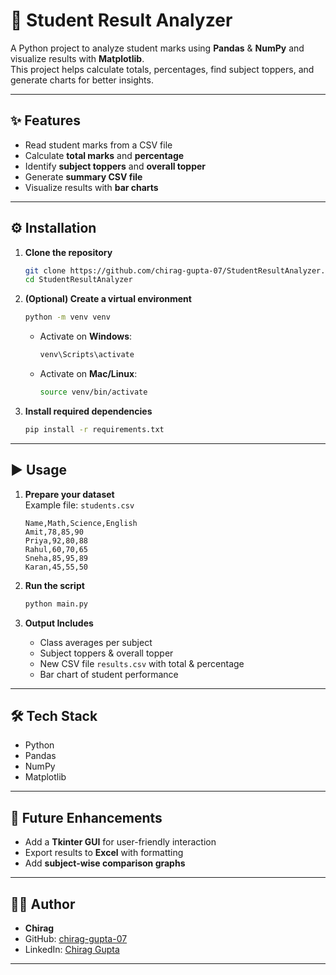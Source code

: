 # 📝 Student Result Analyzer

A Python project to analyze student marks using **Pandas** & **NumPy** and visualize results with **Matplotlib**.  
This project helps calculate totals, percentages, find subject toppers, and generate charts for better insights.

---

## ✨ Features
- Read student marks from a CSV file
- Calculate **total marks** and **percentage**
- Identify **subject toppers** and **overall topper**
- Generate **summary CSV file**
- Visualize results with **bar charts**

---

## ⚙️ Installation

1. **Clone the repository**
   ```bash
   git clone https://github.com/chirag-gupta-07/StudentResultAnalyzer.git
   cd StudentResultAnalyzer
   ```

2. **(Optional) Create a virtual environment**
   ```bash
   python -m venv venv
   ```
   - Activate on **Windows**:
     ```bash
     venv\Scripts\activate
     ```
   - Activate on **Mac/Linux**:
     ```bash
     source venv/bin/activate
     ```

3. **Install required dependencies**
   ```bash
   pip install -r requirements.txt
   ```

---

## ▶️ Usage

1. **Prepare your dataset**  
   Example file: `students.csv`
   ```csv
   Name,Math,Science,English
   Amit,78,85,90
   Priya,92,80,88
   Rahul,60,70,65
   Sneha,85,95,89
   Karan,45,55,50
   ```

2. **Run the script**
   ```bash
   python main.py
   ```

3. **Output Includes**
   - Class averages per subject
   - Subject toppers & overall topper
   - New CSV file `results.csv` with total & percentage
   - Bar chart of student performance

---

## 🛠 Tech Stack
- Python
- Pandas
- NumPy
- Matplotlib

---

## 🚀 Future Enhancements
- Add a **Tkinter GUI** for user-friendly interaction
- Export results to **Excel** with formatting
- Add **subject-wise comparison graphs**

---

## 👨‍💻 Author
- **Chirag**  
- GitHub: [chirag-gupta-07](https://github.com/chirag-gupta-07)  
- LinkedIn: [Chirag Gupta](www.linkedin.com/in/chirag-gupta-aa3497379)

---
